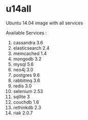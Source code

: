 # u14all
Ubuntu 14.04 image with all services

Available Services :

1.  cassandra 3.6
2.  elasticsearch 2.4
3.  memcached 1.4
4.  mongodb 3.2
5.  mysql 5.6
6.  neo4j 3.0
7.  postgres 9.6
8.  rabbitmq 3.6
9.  redis 3.0
10. selenium 2.53
11. sqllite 3
12. couchdb 1.6
13. rethinkdb 2.3
14. riak 2.0.7
